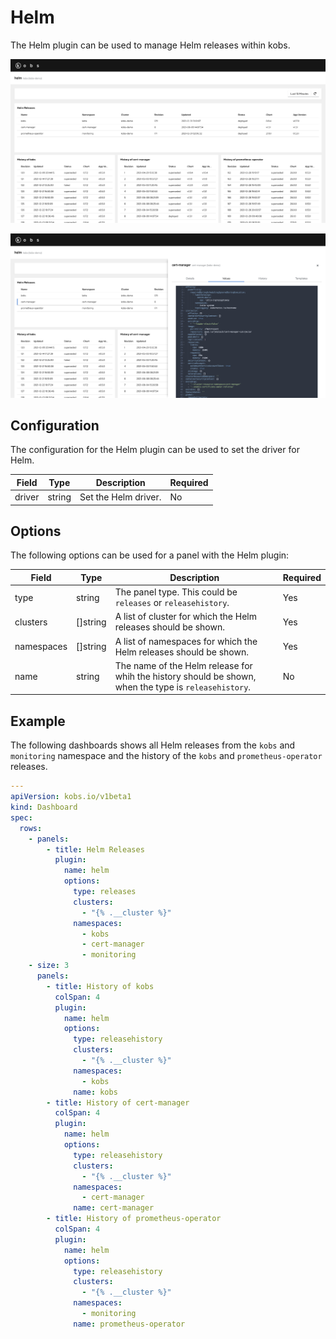 # Helm

The Helm plugin can be used to manage Helm releases within kobs.

![Dashboard](assets/helm-dashboard.png)

![Details](assets/helm-details.png)

## Configuration

The configuration for the Helm plugin can be used to set the driver for Helm.

| Field | Type | Description | Required |
| ----- | ---- | ----------- | -------- |
| driver | string | Set the Helm driver. | No |

## Options

The following options can be used for a panel with the Helm plugin:

| Field | Type | Description | Required |
| ----- | ---- | ----------- | -------- |
| type | string | The panel type. This could be `releases` or `releasehistory`. | Yes |
| clusters | []string | A list of cluster for which the Helm releases should be shown. | Yes |
| namespaces |[]string | A list of namespaces for which the Helm releases should be shown. | Yes |
| name | string | The name of the Helm release for whih the history should be shown, when the type is `releasehistory`. | No |

## Example

The following dashboards shows all Helm releases from the `kobs` and `monitoring` namespace and the history of the `kobs` and `prometheus-operator` releases.

```yaml
---
apiVersion: kobs.io/v1beta1
kind: Dashboard
spec:
  rows:
    - panels:
        - title: Helm Releases
          plugin:
            name: helm
            options:
              type: releases
              clusters:
                - "{% .__cluster %}"
              namespaces:
                - kobs
                - cert-manager
                - monitoring
    - size: 3
      panels:
        - title: History of kobs
          colSpan: 4
          plugin:
            name: helm
            options:
              type: releasehistory
              clusters:
                - "{% .__cluster %}"
              namespaces:
                - kobs
              name: kobs
        - title: History of cert-manager
          colSpan: 4
          plugin:
            name: helm
            options:
              type: releasehistory
              clusters:
                - "{% .__cluster %}"
              namespaces:
                - cert-manager
              name: cert-manager
        - title: History of prometheus-operator
          colSpan: 4
          plugin:
            name: helm
            options:
              type: releasehistory
              clusters:
                - "{% .__cluster %}"
              namespaces:
                - monitoring
              name: prometheus-operator
```
